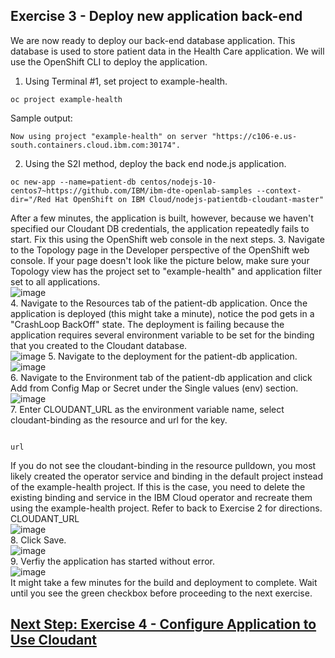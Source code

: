 ## Exercise 3 - Deploy new application back-end
We are now ready to deploy our back-end database application. This database is used to store patient data in the Health Care application. We will use the OpenShift CLI to deploy the application.
1.	Using Terminal #1, set project to example-health.
```
oc project example-health
```
Sample output:
```
Now using project "example-health" on server "https://c106-e.us-south.containers.cloud.ibm.com:30174".
```
2.	Using the S2I method, deploy the back end node.js application.
```
oc new-app --name=patient-db centos/nodejs-10-centos7~https://github.com/IBM/ibm-dte-openlab-samples --context-dir="/Red Hat OpenShift on IBM Cloud/nodejs-patientdb-cloudant-master" 
```
After a few minutes, the application is built, however, because we haven't specified our Cloudant DB credentials, the application repeatedly fails to start. Fix this using the OpenShift web console in the next steps.
3.	Navigate to the Topology page in the Developer perspective of the OpenShift web console.
If your page doesn't look like the picture below, make sure your Topology view has the project set to "example-health" and application filter set to all applications.
<br>![image](https://user-images.githubusercontent.com/36239840/124463728-5b3c8500-dda4-11eb-99c0-c32187830ec5.png)<br>
4.	Navigate to the Resources tab of the patient-db application.
Once the application is deployed (this might take a minute), notice the pod gets in a "CrashLoop BackOff" state. The deployment is failing because the application requires several environment variable to be set for the binding that you created to the Cloudant database.
<br>![image](https://user-images.githubusercontent.com/36239840/124463766-67c0dd80-dda4-11eb-954f-f3fcada877a0.png)
5.	Navigate to the deployment for the patient-db application.
<br>![image](https://user-images.githubusercontent.com/36239840/124463811-760ef980-dda4-11eb-816a-6202740c1e31.png)<br>
6.	Navigate to the Environment tab of the patient-db application and click Add from Config Map or Secret under the Single values (env) section.
<br>![image](https://user-images.githubusercontent.com/36239840/124463843-81fabb80-dda4-11eb-83d5-73fbb4ee3bbd.png)<br>
7.	Enter CLOUDANT_URL as the environment variable name, select cloudant-binding as the resource and url for the key.
```CLOUDANT_URL
```
```
url
```
If you do not see the cloudant-binding in the resource pulldown, you most likely created the operator service and binding in the default project instead of the example-health project. If this is the case, you need to delete the existing binding and service in the IBM Cloud operator and recreate them using the example-health project. Refer to back to Exercise 2 for directions.
CLOUDANT_URL
<br>![image](https://user-images.githubusercontent.com/36239840/124463946-a35ba780-dda4-11eb-877d-5a8792ca050a.png)<br>
8.	Click Save.
<br>![image](https://user-images.githubusercontent.com/36239840/124464050-c0907600-dda4-11eb-86fd-c6a59e0e58b1.png)<br>
9.	Verfiy the application has started without error.
<br>![image](https://user-images.githubusercontent.com/36239840/124464083-cbe3a180-dda4-11eb-95ae-c8134119b25f.png)<br>
It might take a few minutes for the build and deployment to complete. Wait until you see the green checkbox before proceeding to the next exercise.

## <a href="https://github.com/IBMDeveloperMEA/explore-operators/blob/master/ex5.md">Next Step: Exercise 4 - Configure Application to Use Cloudant</a>
